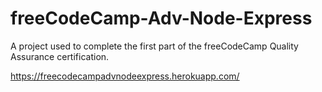 # freeCodeCamp-Adv-Node-Express

A project used to complete the first part of the freeCodeCamp Quality Assurance certification.

https://freecodecampadvnodeexpress.herokuapp.com/
